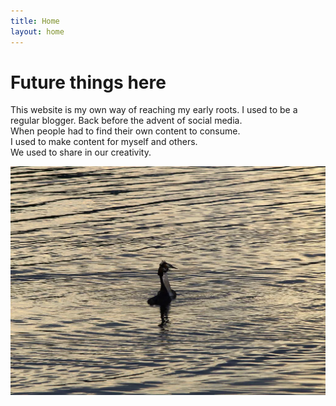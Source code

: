 ```yaml
---
title: Home
layout: home
---
```

# Future things here 
This website is my own way of reaching my early roots. 
I used to be a regular blogger. Back before the advent of social media.  
When people had to find their own content to consume.  
I used to make content for myself and others.  
We used to share in our creativity.  

![Friends](assets/img/friends.webp "Friends")
